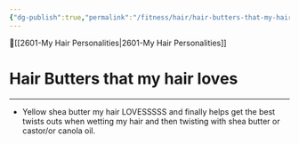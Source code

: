 ```yaml
---
{"dg-publish":true,"permalink":"/fitness/hair/hair-butters-that-my-hair-loves/","dgPassFrontmatter":true,"created":"2023-06-24T22:13:12.384-07:00","updated":"2023-06-25T02:42:15.476-07:00"}
---
```


🔺[[2601-My Hair Personalities\|2601-My Hair Personalities]]

# Hair Butters that my hair loves
***

-  Yellow shea butter my hair LOVESSSSS and finally helps get the best twists outs when wetting my hair and then twisting with shea butter or castor/or canola oil. 